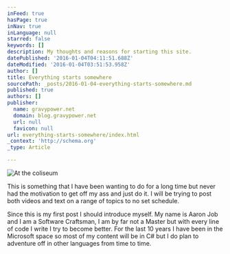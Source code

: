 ```yaml
---
inFeed: true
hasPage: true
inNav: true
inLanguage: null
starred: false
keywords: []
description: My thoughts and reasons for starting this site.
datePublished: '2016-01-04T04:11:51.688Z'
dateModified: '2016-01-04T03:51:53.958Z'
author: []
title: Everything starts somewhere
sourcePath: _posts/2016-01-04-everything-starts-somewhere.md
published: true
authors: []
publisher:
  name: gravypower.net
  domain: blog.gravypower.net
  url: null
  favicon: null
url: everything-starts-somewhere/index.html
_context: 'http://schema.org'
_type: Article

---
```

![At the coliseum ](https://s3-us-west-2.amazonaws.com/the-grid-img/p/3d9add2b82ac29a90011ad6e84edabd67bd6bf94.jpg)

This is something that I have been wanting to do for a long time but never had the motivation to get off my ass and just do it. I will be trying to post both videos and text on a range of topics to no set schedule. 

Since this is my first post I should introduce myself. My name is Aaron Job and I am a Software Craftsman, I am by far not a Master but with every line of code I write I try to become better. For the last 10 years I have been in the Microsoft space so most of my content will be in C\# but I do plan to adventure off in other languages from time to time.